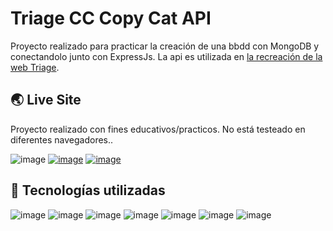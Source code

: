 # Triage CC Copy Cat API
Proyecto realizado para practicar la creación de una bbdd con MongoDB y conectandolo junto con ExpressJs. La api es utilizada en [la recreación de la web Triage](https://github.com/Rachlys/triage_cc_copy_cat).

## 🌏 Live Site

Proyecto realizado con fines educativos/practicos. No está testeado en diferentes navegadores..

![image](https://user-images.githubusercontent.com/99412200/228668359-79fc9ce0-f652-47d0-b554-dcc0c03e0ac4.png)
[![image](https://user-images.githubusercontent.com/99412200/228359794-349b186b-3380-443b-bdce-83de6d80f791.png)](https://romina-dev.tech/Triage/)
[![image](https://user-images.githubusercontent.com/99412200/228359915-588ff4e5-a7a7-4946-bfd4-0fe124dd5a79.png)](https://triage.cc/)

## 🔨 Tecnologías utilizadas 
![image](https://user-images.githubusercontent.com/99412200/228360550-b37ffb7c-40a4-4dc9-8357-29ce7cbc30d5.png)
![image](https://user-images.githubusercontent.com/99412200/228669003-2d2e2217-d911-4ff9-9352-d7e903068cb2.png)
![image](https://user-images.githubusercontent.com/99412200/228668557-5902d9ae-5d54-4c15-a616-8dcd86398926.png)
![image](https://user-images.githubusercontent.com/99412200/228669041-fd0c58a8-ef68-4ee9-b65d-9684ee2e2d61.png)
![image](https://user-images.githubusercontent.com/99412200/228669092-43257b00-16ef-4dca-8ac2-1e997b4aa186.png)
![image](https://user-images.githubusercontent.com/99412200/228669121-63a78571-16c6-4ebb-b9b6-11520185bd10.png)
![image](https://user-images.githubusercontent.com/99412200/228669151-1bb2cb39-834b-474b-a0d5-c13aa3a31566.png)
